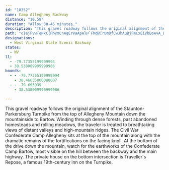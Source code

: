 ```yaml
---
id: "10352"
name: Camp Allegheny Backway
distance: "10.58"
duration: "Allow 30-45 minutes."
description: "This gravel roadway follows the original alignment of the Staunton-Parkersburg Turnpike from the top of Allegheny Mountain down the mountainside to Bartow."
path: "o}ejFvw{eNxC{Hh@mCnAqEr@aApA}@`FMd@[rDmDfCwJhAuBjFmCxEi@bBoAvA_Bp@sANaAEYOKgCd@u@Tc@^eBd@cAQSm@l@uCEk@O_@sBe@i@_@e@s@Gs@R_@r@YdFJpA_@n@wAbCEhAm@bAGj@Rb@j@jA^\\Ob@g@n@mBHw@Sg@gA_@kAsBSsAk@qAD{@fA_Aj@y@T}@Bm@OmCPoAb@q@x@c@R[T_AHkBSuBL}Ad@aATeAKmAW_AW[qBwA[eASoCuAmBSiD_BiCc@kBKiGSkDmAmB\\sI?oCn@eB^gBNc@r@_@r@Np@h@vA{@rAYhBd@h@?n@cA`AaAp@SdA`@fBMnAl@^SxAaEtAe@zKr@l@Xx@dArAdEZLv@Qt@DjA~@h@PlBeAfBm@F_AGsCJqA\\s@p@Y`BQdB_@fBaD`B[v@?d@c@r@E~@Lr@?hBaAr@GnALvGxE^]n@iBRqBHuCTy@b@]nBd@`F~BrBj@z@w@x@qBdAc@fDr@n@iAfBuBd@kD|@_BnCuDbAm@fKkBhAErALx@IlBwCdDDlB[lAw@hEDnAm@rADl@Zn@`BbCGjAkAlC{A|BYhAa@nEyGr@i@|A?|FbArQtGbBpCdA_@rD_EhBsDbAmAlD_ArB?dDm@dDRd@Ln@Mn@e@r@gBIsB_@}BUaDXsAb@a@d@_ATqBUaBsA}C?Sn@Od@fAl@r@~@rDBfAIr@c@r@Kb@?`@j@jCl@`Bn@dAh@VnCNhARvAbBf@fAp@fCr@hAfAz@|@~@ZpAVhCjAvCRt@xB\\t@_@v@cA^u@j@s@|@eBZkCLiGo@sDAyF]mBI{Ab@iBd@sEvAcCZ_AOsEJqAx@gDrBmEx@e@p@AjBz@`HBXWOaBs@sEs@aD_@qD?yAb@m@|CmIt@eClBiBNc@Fo@?qEjAiPM{IDeAN_Ah@eBTaBFmBlEsINg@Dk@Ee@O[sAwAs@uBE_AHgGJy@`CkCZm@Be@Cg@O_@cB_COa@Ee@TsAlBkFrAgBtAyA"
designations:
  - West Virginia State Scenic Backway
states:
  - WV
ll:
  - -79.77355199999994
  - 38.538009999999986
bounds:
  - - -79.77355199999994
    - 38.46635800000007
  - - -79.693939
    - 38.538009999999986

---
```


This gravel roadway follows the original alignment of the Staunton-Parkersburg Turnpike from the top of Allegheny Mountain down the mountainside to Bartow. Winding through dense forests, past abandoned homesteads and rolling meadows, the traveler is treated to breathtaking views of distant valleys and high-mountain ridges. The Civil War Confederate Camp Allegheny sits at the top of the mountain along with the dramatic remains of the fortifications on the facing knoll. At the bottom of the drive down the mountain, watch for the earthworks of the Confederate Camp Bartow, most visible on the hill between the backway and the main highway. The private house on the bottom intersection is Traveller's Repose, a famous 19th-century inn on the Turnpike.
